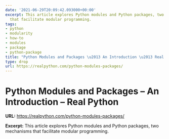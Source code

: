 ```yaml
---
date: '2021-06-29T20:09:42.093000+00:00'
excerpt: This article explores Python modules and Python packages, two mechanisms
  that facilitate modular programming.
tags:
- python
- modularity
- how-to
- modules
- package
- python-package
title: "Python Modules and Packages \u2013 An Introduction \u2013 Real Python"
type: drop
url: https://realpython.com/python-modules-packages/
---
```


# Python Modules and Packages – An Introduction – Real Python

**URL:** https://realpython.com/python-modules-packages/

**Excerpt:** This article explores Python modules and Python packages, two mechanisms that facilitate modular programming.
